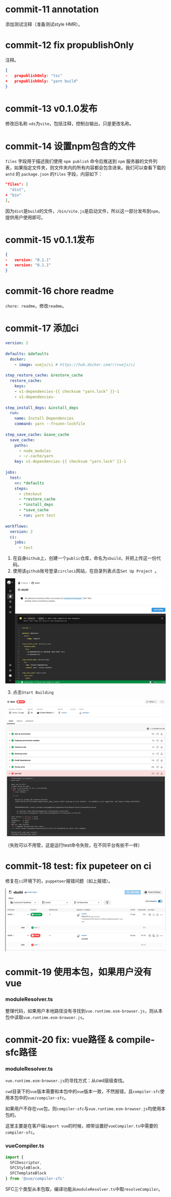 # commit-11 annotation

添加测试注释（准备测试style HMR）。

# commit-12 fix propublishOnly

注释。

```json
{
-   prepublishOnly: "tsc"
+   propublishOnly: "yarn build"    
}
```



# commit-13 v0.1.0发布

修改旧名称 ```vds```为```vite```，包括注释，控制台输出，只是更改名称。

# commit-14 设置npm包含的文件

`files` 字段用于描述我们使用 `npm publish` 命令后推送到 `npm` 服务器的文件列表，如果指定文件夹，则文件夹内的所有内容都会包含进来。我们可以查看下载的 `antd` 的 `package.json` 的`files` 字段，内容如下：

```json
"files": [
  "dist",
+ "bin"
],
```

因为```dist```是```build```的文件，```/bin/vite.js```是启动文件，所以这一部分发布到```npm```，提供用户使用即可。

# commit-15 v0.1.1发布

```json
{
-   version: "0.1.1"
+   version: "0.1.1" 
}
```

# commit-16  chore readme

```chore: readme```，修改```readme```。

# commit-17 添加ci

```yml
version: 2

defaults: &defaults
  docker:
    - image: vuejs/ci # https://hub.docker.com/r/vuejs/ci

step_restore_cache: &restore_cache
  restore_cache:
    keys:
    - v1-dependencies-{{ checksum "yarn.lock" }}-1
    - v1-dependencies-

step_install_deps: &install_deps
  run:
    name: Install Dependencies
    command: yarn --frozen-lockfile

step_save_cache: &save_cache
  save_cache:
    paths:
      - node_modules
      - ~/.cache/yarn
    key: v1-dependencies-{{ checksum "yarn.lock" }}-1

jobs:
  test:
    <<: *defaults
    steps:
      - checkout
      - *restore_cache
      - *install_deps
      - *save_cache
      - run: yarn test

workflows:
  version: 2
  ci:
    jobs:
      - test

```

1. 在自身```Github```上，创建一个```public```仓库，命名为```sbuild```，并把上传这一份代码。
2. 使用该```github```账号登录```circleci```网站，在目录列表点击```Set Up Project ```。

![](./circle-view.png)

3. 点击``Start Building``

![](./circle-test.png)

（失败可以不用管，这是运行test命令失败，在不同平台有些不一样）

# commit-18 test: fix pupeteer on ci

修复在```ci```环境下的，```puppeteer```报错问题（如上报错）。

![](circle-sussess.png)

# commit-19 使用本包，如果用户没有vue

### moduleResolver.ts

整理代码，如果用户本地路径没有寻找到```vue.runtime.esm-browser.js```，则从本包中读取```vue.runtime.esm-browser.js```。

# commit-20 fix: vue路径 & compile-sfc路径

### moduleResolver.ts

```vue.runtime.esm-browser.js```的寻找方式：从cwd层级查找。

```cwd```目录下的```vue```版本需要和本包中的```vue```版本一致，不然报错，且```compiler-sfc```使用本包中的```vue/compiler-sfc```。

如果用户不存在```vue```包，则```compiler-sfc```与```vue.runtime.esm-browser.js```均使用本包的。

这里主要是在客户端```import vue```的时候，顺带设置好```vueCompiler.ts```中需要的```compiler-sfc```。

### vueCompiler.ts

```typescript
import {
  SFCDescriptor,
  SFCStyleBlock,
  SFCTemplateBlock
} from '@vue/compiler-sfc'
```

SFC三个类型从本包取，编译功能从```moduleResolver.ts```中取```resolveCompiler```。